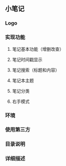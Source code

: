 
## 小笔记

### Logo

### 实现功能

1. 笔记基本功能（增删改查）

2. 笔记时间戳显示

3. 笔记搜索（标题和内容）

4. 笔记本主题

5. 笔记分类

6. 右手模式

### 环境

### 使用第三方

### 目录说明

### 详细描述
